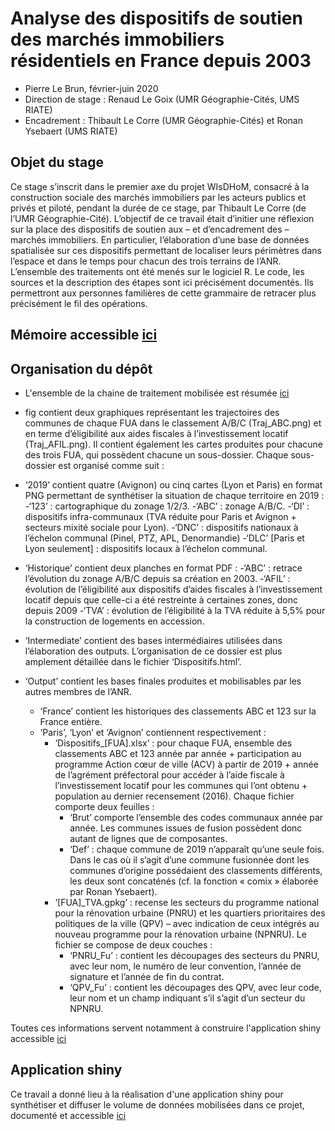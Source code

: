 # Analyse des dispositifs de soutien des marchés immobiliers résidentiels en France depuis 2003

- Pierre Le Brun, février-juin 2020
- Direction de stage : Renaud Le Goix (UMR Géographie-Cités, UMS RIATE) 
- Encadrement : Thibault Le Corre (UMR Géographie-Cités) et Ronan Ysebaert (UMS RIATE)

## Objet du stage

Ce stage s’inscrit dans le premier axe du projet WIsDHoM, consacré à la construction sociale des marchés immobiliers par les acteurs publics et privés et piloté, pendant la durée de ce stage, par Thibault Le Corre (de l’UMR Géographie-Cité). L’objectif de ce travail était d’initier une réflexion sur la place des dispositifs de soutien aux – et d’encadrement des – marchés immobiliers. En particulier, l’élaboration d’une base de données spatialisée sur ces dispositifs permettant de localiser leurs périmètres dans l’espace et dans le temps pour chacun des trois terrains de l’ANR. L’ensemble des traitements ont été menés sur le logiciel R. Le code, les sources et la description des étapes sont ici précisément documentés. Ils permettront aux personnes familières de cette grammaire de retracer plus précisément le fil des opérations.


## Mémoire accessible [ici](Memoire_Pierre_Le-Brun.pdf)

## Organisation du dépôt

* L'ensemble de la chaine de traitement mobilisée est résumée [ici](https://riatestage.github.io/dispositif_lebrun/)

* fig contient deux graphiques représentant les trajectoires des communes de chaque FUA dans le classement A/B/C (Traj_ABC.png) et en terme d’éligibilité aux aides fiscales à l’investissement locatif (Traj_AFIL.png). 
Il contient également les cartes produites pour chacune des trois FUA, qui possèdent chacune un sous-dossier. Chaque sous-dossier est organisé comme suit :

* ‘2019’ contient quatre (Avignon) ou cinq cartes (Lyon et Paris) en format PNG permettant de synthétiser la situation de chaque territoire en 2019 :
-‘123’ : cartographique du zonage 1/2/3.
-‘ABC’ : zonage A/B/C.
-‘DI’ : dispositifs infra-communaux (TVA réduite pour Paris et Avignon + secteurs mixité sociale pour Lyon).
-‘DNC’ : dispositifs nationaux à l’échelon communal (Pinel, PTZ, APL, Denormandie)
-‘DLC’ [Paris et Lyon seulement] : dispositifs locaux à l’échelon communal.

* ‘Historique’ contient deux planches en format PDF :
  -‘ABC’ : retrace l’évolution du zonage A/B/C depuis sa création en 2003.
  -‘AFIL’ : évolution de l’éligibilité aux dispositifs d’aides fiscales à l’investissement locatif depuis que celle-ci a été restreinte à certaines zones, donc depuis 2009
  -‘TVA’ : évolution de l’éligibilité à la TVA réduite à 5,5% pour la construction de logements en accession.

* ‘Intermediate’ contient des bases intermédiaires utilisées dans l’élaboration des outputs. L’organisation de ce dossier est plus amplement détaillée dans le fichier ‘Dispositifs.html’. 

* ‘Output’ contient les bases finales produites et mobilisables par les autres membres de l’ANR.
  - ‘France’ contient les historiques des classements ABC et 123 sur la France entière.
  - ‘Paris’, ‘Lyon’ et ‘Avignon’ contiennent respectivement :
    * ‘Dispositifs_[FUA].xlsx’ : pour chaque FUA, ensemble des classements ABC et 123 année par année + participation au programme Action cœur de ville (ACV) à partir de 2019 + année de l’agrément préfectoral pour accéder à l’aide fiscale à l’investissement locatif pour les communes qui l’ont obtenu + population au dernier recensement (2016). Chaque fichier comporte deux feuilles :
        - ‘Brut’ comporte l’ensemble des codes communaux année par année. Les communes issues de fusion possèdent donc autant de lignes que de composantes.
        - ‘Def’ : chaque commune de 2019 n’apparaît qu’une seule fois. Dans le cas où il s’agit d’une commune fusionnée dont les communes d’origine possédaient des classements différents, les deux sont concaténés (cf. la fonction « comix » élaborée par Ronan Ysebaert).
    * ‘[FUA]_TVA.gpkg’ : recense les secteurs du programme national pour la rénovation urbaine (PNRU) et les quartiers prioritaires des politiques de la ville (QPV) – avec indication de ceux intégrés au nouveau programme pour la rénovation urbaine (NPNRU). Le fichier se compose de deux couches :
        - ‘PNRU_Fu’ : contient les découpages des secteurs du PNRU, avec leur nom, le numéro de leur convention, l’année de signature et l’année de fin du contrat.
        - ‘QPV_Fu’ : contient les découpages des QPV, avec leur code, leur nom et un champ indiquant s’il s’agit d’un secteur du NPNRU.


Toutes ces informations servent notamment à construire l'application shiny accessible [ici](https://github.com/riateStage/dispositif_lebrun_shiny)


## Application shiny

Ce travail a donné lieu à la réalisation d'une application shiny pour synthétiser et diffuser le volume de données mobilisées dans ce projet, documenté et accessible [ici](https://github.com/riateStage/dispositif_lebrun_shiny) 
